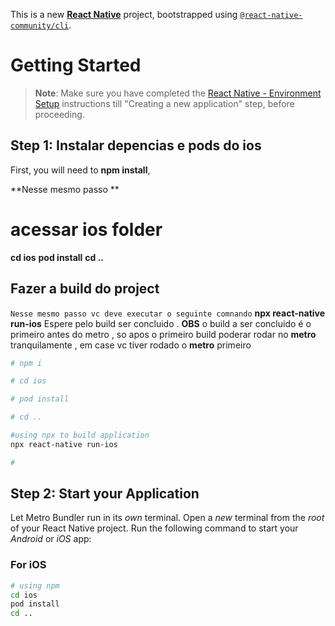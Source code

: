 This is a new [**React Native**](https://reactnative.dev) project, bootstrapped using [`@react-native-community/cli`](https://github.com/react-native-community/cli).

# Getting Started

>**Note**: Make sure you have completed the [React Native - Environment Setup](https://reactnative.dev/docs/environment-setup) instructions till "Creating a new application" step, before proceeding.

## Step 1: Instalar depencias e pods do ios 

First, you will need to  **npm install**, 

**Nesse mesmo passo **

# acessar ios folder 
**cd ios** 
**pod install**
**cd ..**

## Fazer a build do project 
```Nesse mesmo passo vc deve executar o seguinte comnando```
**npx react-native run-ios**
Espere pelo build ser concluido .
**OBS**  o build a ser concluido é o primeiro antes do metro , so apos o primeiro build poderar rodar no **metro** tranquilamente , em case vc tiver rodado o **metro** primeiro
```bash
# npm i

# cd ios

# pod install

# cd ..

#using npx to build application 
npx react-native run-ios

#
```

## Step 2: Start your Application

Let Metro Bundler run in its _own_ terminal. Open a _new_ terminal from the _root_ of your React Native project. Run the following command to start your _Android_ or _iOS_ app:



### For iOS

```bash
# using npm
cd ios
pod install
cd ..

```


